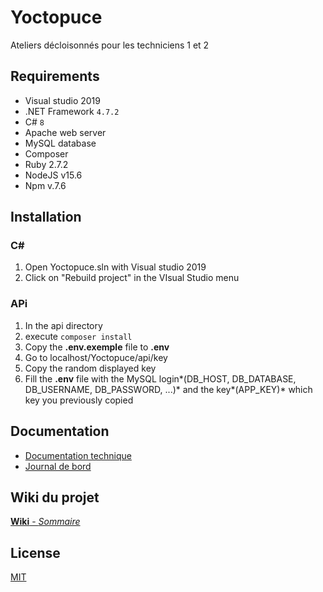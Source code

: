 # Yoctopuce

Ateliers décloisonnés pour les techniciens 1 et 2

## Requirements

* Visual studio 2019
* .NET Framework `4.7.2`
* C# `8`
* Apache web server
* MySQL database
* Composer
* Ruby 2.7.2
* NodeJS v15.6
* Npm v.7.6

## Installation

### C#
1. Open Yoctopuce.sln with Visual studio 2019
2. Click on "Rebuild project" in the VIsual Studio menu

### APi
1. In the api directory
2. execute `composer install`
3. Copy the **.env.exemple** file to **.env**
4. Go to localhost/Yoctopuce/api/key
5. Copy the random displayed key
6. Fill the **.env** file with the MySQL login*(DB_HOST, DB_DATABASE, DB_USERNAME, DB_PASSWORD, ...)* and the key*(APP_KEY)* which key you previously copied

## Documentation

* [Documentation technique](https://github.com/julesstahli/Yoctopuce/blob/master/documentation/documentation_technique.md)
* [Journal de bord](https://github.com/julesstahli/Yoctopuce/blob/master/documentation/journal_de_bord.md)

## Wiki du projet

[**Wiki** - *Sommaire*](https://github.com/julesstahli/Yoctopuce/wiki/Sommaire)

## License

[MIT](https://github.com/julesstahli/Yoctopuce/blob/master/LICENSE)
